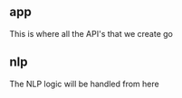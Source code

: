 ## app
This is where all the API's that we create go

## nlp
The NLP logic will be handled from here
